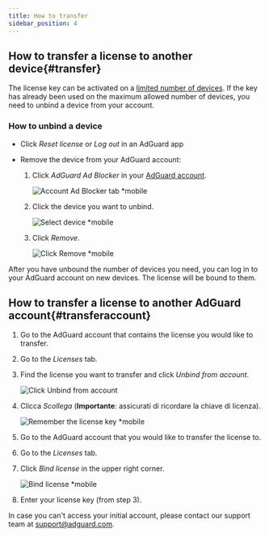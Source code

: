 ```yaml
---
title: How to transfer
sidebar_position: 4
---
```


## How to transfer a license to another device{#transfer}

The license key can be activated on a [limited number of devices](../what-is). If the key has already been used on the maximum allowed number of devices, you need to unbind a device from your account.

### How to unbind a device

- Click *Reset license* or *Log out* in an AdGuard app

- Remove the device from your AdGuard account:
    1. Click *AdGuard Ad Blocker* in your [AdGuard account](https://my.adguard.com/).

        ![Account Ad Blocker tab *mobile](https://cdn.adtidy.org/content/kb/ad_blocker/general/newaccount-unbind-device-0.png)

    1. Click the device you want to unbind.

        ![Select device *mobile](https://cdn.adtidy.org/content/kb/ad_blocker/general/newaccount-unbind-device-1.png)

    1. Click *Remove*.

        ![Click Remove *mobile](https://cdn.adtidy.org/content/kb/ad_blocker/general/newaccount-unbind-device-2.png)

After you have unbound the number of devices you need, you can log in to your AdGuard account on new devices. The license will be bound to them.

## How to transfer a license to another AdGuard account{#transferaccount}

1. Go to the AdGuard account that contains the license you would like to transfer.

1. Go to the *Licenses* tab.

1. Find the license you want to transfer and click *Unbind from account*.

    ![Click Unbind from account](https://cdn.adtidy.org/content/kb/ad_blocker/general/newaccount-transfer-to-account.png)

1. Clicca *Scollega* (**Importante**: assicurati di ricordare la chiave di licenza).

    ![Remember the license key *mobile](https://cdn.adtidy.org/content/kb/ad_blocker/general/newaccount-transfer-to-account-1.png)

1. Go to the AdGuard account that you would like to transfer the license to.

1. Go to the *Licenses* tab.

1. Click *Bind license* in the upper right corner.

    ![Bind license *mobile](https://cdn.adtidy.org/content/kb/ad_blocker/general/newaccount-transfer-to-account-2.png)

1. Enter your license key (from step 3).

In case you can't access your initial account, please contact our support team at support@adguard.com.
